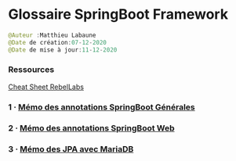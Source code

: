 # Glossaire SpringBoot Framework

```java
@Auteur :Matthieu Labaune
@Date de création:07-12-2020
@Date de mise à jour:11-12-2020
```

### Ressources

[Cheat Sheet RebelLabs](https://www.jrebel.com/system/files/spring-annotations-cheat-sheet.pdf)

### 1 · [Mémo des annotations SpringBoot Générales](MEMO_SPRING_BOOT_ANNOTATIONS_GENERALES.md)
### 2 · [Mémo des annotations SpringBoot Web](MEMO_SPRING_BOOT_ANNOTATIONS_WEB.md)
### 3 · [Mémo des JPA avec MariaDB](MEMO_SPRING_BOOT_JPA.md)